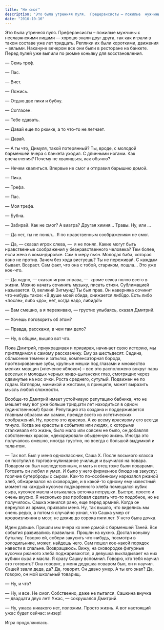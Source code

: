 ```yaml
---
title: "Не смог"
description: "Это была утренняя пуля.  Преферансисты – пожилые  мужчины с неславянскими лицами —&nbsp;хорошо знали друг друга,  так как  играли в таком составе  уже лет  тридцать.  Реплики их были короткими, движения – вялыми.  Накануне вечером  все они были  в ресторане на банкете. Перед пулей уже выпили по рюмке коньяку для восстановления."
date: "2016-10-16"
---
```


Это была утренняя пуля.  Преферансисты – пожилые  мужчины с неславянскими лицами —&nbsp;хорошо знали друг друга,  так как  играли в таком составе  уже лет  тридцать.  Реплики их были короткими, движения – вялыми.  Накануне вечером  все они были  в ресторане на банкете.  Перед пулей уже выпили по рюмке коньяку для восстановления.

—&nbsp;Семь треф.

—&nbsp;Пас.

—&nbsp;Вист.

—&nbsp;Ложись.

—&nbsp;Отдаю две пики и бубну.

—&nbsp;Согласен.

—&nbsp;Тебе сдавать.

—&nbsp;Давай еще по рюмке, а то что-то не легчает.

—&nbsp;Давай.

—&nbsp;А  ты что, Димуля, такой потерянный? Ты, вроде, с молодой  барменшей  вчера с банкета уходил. С длинными ногами. Как впечатления?  Почему не хвалишься, как обычно?

—&nbsp;Нечем хвалиться.  Впервые  не смог и отправил барышню домой.

—&nbsp;Пика.

—&nbsp;Трефа.

—&nbsp;Пас.

—&nbsp;Моя трефа.

—&nbsp;Бубна.

—&nbsp;Забирай.  Как не смог? А виагра? Другая химия… Травы. Ну, или …

—&nbsp;Да нет, ты не понял…   Я по нравственным соображениям не смог.

—&nbsp;Да, —&nbsp;сказал игрок слева, —&nbsp; я не понял. Какие могут быть нравственные соображения у безнравственного человека? Тем более, если жена в командировке. Сам в меру пьян.  Молодая баба, которая явно не против.  Зачем без хода вистуешь? Ты не переживай. С каждым бывает. Возраст. Сам факт, что она с тобой, стариком, пошла… Это уже кое-что.

—&nbsp;Да ладно,  —&nbsp;сказал игрок  справа, —&nbsp; кроме секса полно всего в жизни. Можно начать сочинять музыку, писать стихи. Сублимацией  называется. О, великий Зигмунд! Ты был прав.  Он наверняка сочинит что-нибудь  такое:  «В душе моей обида, снижается либūдо. Есть либо «после», либо  «до»,  нет, когда надо, либидό!»

—&nbsp;Вам смешно, а я переживаю, —&nbsp;грустно улыбаясь, сказал Дмитрий.

—&nbsp;Хочешь поговорить об этом?

—&nbsp;Правда, расскажи, в чем там дело?

—&nbsp;Ну, в общем, вышло вот что.

Пока Дмитрий,  приукрашивая и привирая, начинает  свою историю, мы приглядимся к самому рассказчику.   Ему за шестьдесят.  Седина, облысение темени и затылка, компенсаторная борода, протезированные  зубы, крупные мешки под глазами и множество мелких морщин («печеное яблоко») – все это расположено вокруг  пары веселых и молодых черных  жидо-цыганских глаз, смотрящих через сдвинутые на нос очки.  Роста  среднего, сутулый.  Подвижен не по годам. Взглядом, мимикой и жестами, в принципе, может выразить мысль любой сложности.     

Вообще-то  Дмитрий имеет  устойчивую репутацию бабника, что не мешает ему вот уже больше тридцати лет находиться в одном (единственном!) браке.  Репутация эта создана и поддерживается  главным образом им самим, прежде всего из эстетических соображений.   Ну, просто это красиво. А ко всему красивому  его всегда тянуло. Когда же красоты в событиях  или людях, с которыми сталкивала его жизнь, было мало или совсем не было, он добавлял  собственных красок,  «декорировал»  обыденную жизнь.  Иногда  это получалось смешно, иногда грустно, но всегда  с большой выдумкой и талантом.

—&nbsp;Так вот. Был у меня одноклассник,  Саша Х.  После восьмого класса он поступил в торгово-кулинарное училище и выучился на повара.  Поваром он был наследственным,  и мать и отец тоже были поварами.  Готовить он любил и умел.  И было у него фирменное блюдо на закуску: горячие бутерброды с сыром.  Как-то  по-особенному   нарезался ржаной хлеб, обжаривался на сковородке, и в какой-то  одному ему известный момент на каждый кусочек поджаренного  хлеба помещался кубик  сыра, кусочек масла и втыкалась веточка петрушки.  Быстро, просто и очень вкусно. Я несколько раз пробовал сделать что-то подобное, но не получилось.  Сашка  женился рано, еще перед  армией. Когда он вернулся  из армии,  призвали меня.  Ну, так вышло, что виделись мы очень редко, а  потом  я случайно узнал, что Сашка умер от кровоизлияния в мозг, не дожив до сорока пяти лет.  У него была дочка.

Идем дальше.   Пришли мы вчера  ко мне домой с  барменшей  Таней.  Все  события развивались правильно.  Прошли на кухню. Достал  коньяку бутылку. Говорю ей,  собери  закусить  что-нибудь,  посмотри в холодильнике, может, найдешь  чего.  Сам пошел  кое-какой  порядок навести  в спальне.  Возвращаюсь. Вижу,  на сковородке  фигурные кусочки ржаного хлеба поджариваются,  а девушка выкладывает на них кубики сыра и масла.  Я сразу Сашку вспомнил.  Говорю,  кто тебя научил это готовить?  Она говорит, у меня дедушка поваром был,  он и научил.  Сашей звали деда, да?  Да, говорит.  Он давно умер. А  ты его  знал?  Да, говорю, он мой школьный товарищ.

—&nbsp;Ну, и что?

—&nbsp;Ну, и все.   Не смог.  Собственно, даже не пытался.  Сашкина внучка —&nbsp;двадцати двух лет! Ужас, —&nbsp;сокрушался Дмитрий.

—&nbsp;Ну, ужаса никакого  нет,  положим.  Просто жизнь.  А вот настоящий ужас будет сейчас:  мизер!

Игра продолжилась.
